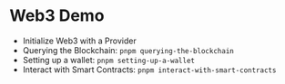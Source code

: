 # Web3 Demo

- Initialize Web3 with a Provider
- Querying the Blockchain: `pnpm querying-the-blockchain`
- Setting up a wallet: `pnpm setting-up-a-wallet`
- Interact with Smart Contracts: `pnpm interact-with-smart-contracts`
